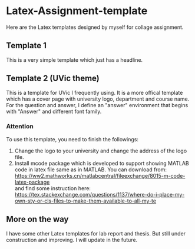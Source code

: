 # Latex-Assignment-template
Here are the Latex templates designed by myself for collage assignment.

## Template 1
This is a very simple template which just has a headline.

## Template 2 (UVic theme)
This is a template for UVic I frequently using. It is a more offical template which has a cover page with university logo, department and course name. For the question and answer, I define an "answer" environment that begins with "Answer" and different font family.
### Attention
To use this template, you need to finish the followings:
1. Change the logo to your university and change the address of the logo file.
2. Install mcode package which is developed to support showing MATLAB code in latex file same as in MATLAB. You can download from: https://ww2.mathworks.cn/matlabcentral/fileexchange/8015-m-code-latex-package<br>
and find some instruction here: https://tex.stackexchange.com/questions/1137/where-do-i-place-my-own-sty-or-cls-files-to-make-them-available-to-all-my-te

## More on the way
I have some other Latex templates for lab report and thesis. But still under construction and improving. I will update in the future.
